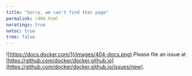 ```yaml
---
title: "Sorry, we can't find that page"
permalink: /404.html
noratings: true
notoc: true
tree: false
---
```


![https://docs.docker.com/](/images/404-docs.png)
Please file an issue at [https://github.com/docker/docker.github.io](https://github.com/docker/docker.github.io/issues/new).
